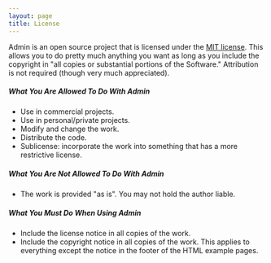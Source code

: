 ```yaml
---
layout: page
title: License
---
```


Admin is an open source project that is licensed under the [MIT license](https://opensource.org/licenses/MIT). This allows you to do pretty much anything you want as long as you include the copyright in "all copies or substantial portions of the Software." Attribution is not required (though very much appreciated).

<h5 class="text-bold text-dark mt-3">What You Are <span class="text-success">Allowed</span> To Do With Admin</h5>

- Use in commercial projects.
- Use in personal/private projects.
- Modify and change the work.
- Distribute the code.
- Sublicense: incorporate the work into something that has a more restrictive license.

<h5 class="text-bold text-dark mt-3">What You Are <span class="text-danger">Not Allowed</span> To Do With Admin</h5>

- The work is provided "as is". You may not hold the author liable.

<h5 class="text-bold text-dark mt-3">What You <span class="text-warning">Must</span> Do When Using Admin</h5>

- Include the license notice in all copies of the work.
- Include the copyright notice in all copies of the work. This applies to everything except the notice in the footer of the HTML example pages.
